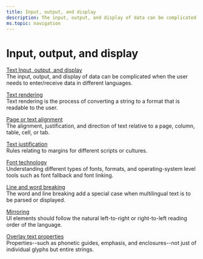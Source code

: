 ```yaml
---
title: Input, output, and display
description: The input, output, and display of data can be complicated when the user needs to enter/receive data in different languages.
ms.topic: navigation
---
```


# Input, output, and display

[Text Input, output, and display](text-input.md)  
The input, output, and display of data can be complicated when the user needs to enter/receive data in different languages.

[Text rendering](text-rendering.md)  
Text rendering is the process of converting a string to a format that is readable to the user.

[Page or text alignment](page-or-text-alignment.md)  
The alignment, justification, and direction of text relative to a page, column, table, cell, or tab.

[Text justification](text-justification.md)  
Rules relating to margins for different scripts or cultures.

[Font technology](font-technology.md)  
Understanding different types of fonts, formats, and operating-system level tools such as font fallback and font linking.

[Line and word breaking](line-and-word-breaking.md)  
The word and line breaking add a special case when multilingual text is to be parsed or displayed.

[Mirroring](mirroring.md)  
UI elements should follow the natural left-to-right or right-to-left reading order of the language.

[Overlay text properties](overlay.md)  
Properties--such as phonetic guides, emphasis, and enclosures--not just of individual glyphs but entire strings.

<!-- UNRESOLVED PAGES
[Capitalization, upper-casing, and lower-casing](https://msdn.microsoft.com/library/mt662330)  
When creating a locale–aware application, you'll need to consider handling of linguistic nuances. These nuances might seem trivial, but could have a large impact on application design and functionality. 

[Fonts](https://msdn.microsoft.com/library/mt662331)  
One of the biggest challenges in enabling the operating system for international character sets is the ability to select and display the right character or glyph.

[Complex scripts awareness](https://msdn.microsoft.com/library/mt662335)
All language versions of Windows are enabled for all supported languages, thereby empowering applications that use Unicode as their encoding model to handle mixed text from any of the supported scripts.
-->
